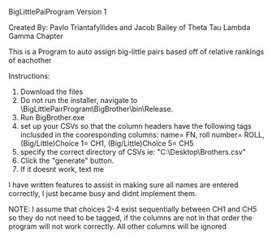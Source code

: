 BigLittlePaiProgram Version 1

Created By: Pavlo Triantafyllides and Jacob Bailey of Theta Tau Lambda Gamma Chapter

This is a Program to auto assign big-little pairs based off of relative rankings of eachother


Instructions: 
1. Download the files
2. Do not run the installer,  navigate to \BigLittlePairProgram\BigBrother\bin\Release.
3. Run BigBrother.exe
4. set up your CSVs so that the column headers have the following tags inclusded in the cooresponding columns:
  name= FN,
  roll number= ROLL,
  (Big/Little)Choice 1= CH1,
  (Big/Little)Choice 5= CH5
5. specify the correct directory of CSVs ie: "C:\Desktop\Brothers.csv"
6. Click the "generate" button.
7. If it doesnt work, text me


I have written features to assist in making sure all names are entered correctly, I just became busy and didnt implement them.

NOTE: I assume that choices 2-4 exist sequentially between CH1 and CH5 so they do not need to be tagged, 
  if the columns are not in that order the program will not work correctly. All other columns will be ignored
